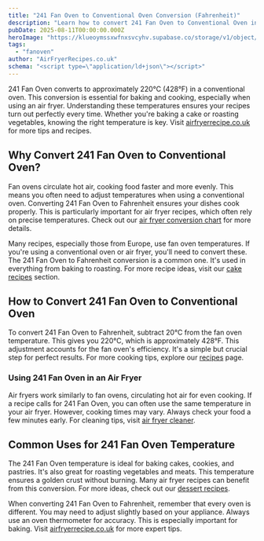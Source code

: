 ```yaml
---
title: "241 Fan Oven to Conventional Oven Conversion (Fahrenheit)"
description: "Learn how to convert 241 Fan Oven to Conventional Oven in Fahrenheit with our simple guide. Perfect for air fryer recipes and baking."
pubDate: 2025-08-11T00:00:00.000Z
heroImage: "https://klueoymssxwfnxsvcyhv.supabase.co/storage/v1/object/public/md/241-fan-oven-to-conventional-oven-conversion-fahrenheit-411616b6.png"
tags:
  - "fanoven"
author: "AirFryerRecipes.co.uk"
schema: "<script type=\"application/ld+json\"></script>"
---
```


<p>241 Fan Oven converts to approximately 220°C (428°F) in a conventional oven. This conversion is essential for baking and cooking, especially when using an air fryer. Understanding these temperatures ensures your recipes turn out perfectly every time. Whether you're baking a cake or roasting vegetables, knowing the right temperature is key. Visit <a href=https://www.airfryerrecipe.co.uk>airfryerrecipe.co.uk</a> for more tips and recipes.</p>

<h2>Why Convert 241 Fan Oven to Conventional Oven?</h2>
<p>Fan ovens circulate hot air, cooking food faster and more evenly. This means you often need to adjust temperatures when using a conventional oven. Converting 241 Fan Oven to Fahrenheit ensures your dishes cook properly. This is particularly important for air fryer recipes, which often rely on precise temperatures. Check out our <a href=https://www.airfryerrecipe.co.uk/air-fryer-conversion-chart>air fryer conversion chart</a> for more details.</p>

<p>Many recipes, especially those from Europe, use fan oven temperatures. If you're using a conventional oven or air fryer, you'll need to convert these. The 241 Fan Oven to Fahrenheit conversion is a common one. It's used in everything from baking to roasting. For more recipe ideas, visit our <a href=https://www.airfryerrecipe.co.uk/recipe-category/cakes>cake recipes</a> section.</p>

<h2>How to Convert 241 Fan Oven to Conventional Oven</h2>
<p>To convert 241 Fan Oven to Fahrenheit, subtract 20°C from the fan oven temperature. This gives you 220°C, which is approximately 428°F. This adjustment accounts for the fan oven's efficiency. It's a simple but crucial step for perfect results. For more cooking tips, explore our <a href=https://www.airfryerrecipe.co.uk/recipes>recipes</a> page.</p>

<h3>Using 241 Fan Oven in an Air Fryer</h3>
<p>Air fryers work similarly to fan ovens, circulating hot air for even cooking. If a recipe calls for 241 Fan Oven, you can often use the same temperature in your air fryer. However, cooking times may vary. Always check your food a few minutes early. For cleaning tips, visit <a href=https://www.airfryerrecipe.co.uk/air-fryer-cleaner>air fryer cleaner</a>.</p>

<h2>Common Uses for 241 Fan Oven Temperature</h2>
<p>The 241 Fan Oven temperature is ideal for baking cakes, cookies, and pastries. It's also great for roasting vegetables and meats. This temperature ensures a golden crust without burning. Many air fryer recipes can benefit from this conversion. For more ideas, check out our <a href=https://www.airfryerrecipe.co.uk/recipe-category/dessert>dessert recipes</a>.</p>

<p>When converting 241 Fan Oven to Fahrenheit, remember that every oven is different. You may need to adjust slightly based on your appliance. Always use an oven thermometer for accuracy. This is especially important for baking. Visit <a href=https://www.airfryerrecipe.co.uk>airfryerrecipe.co.uk</a> for more expert tips.</p>